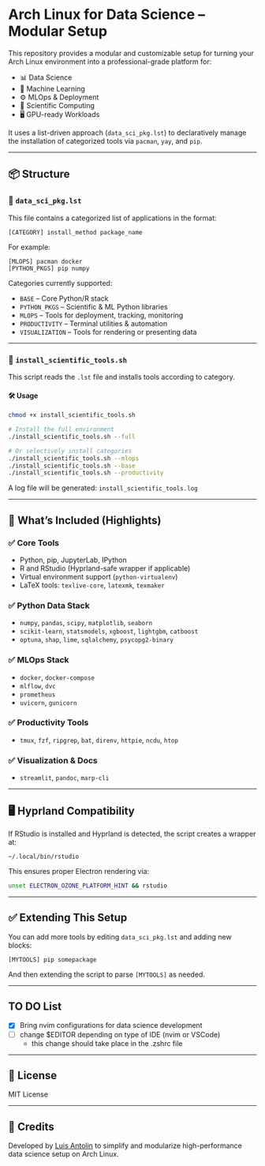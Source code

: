 # Arch Linux for Data Science – Modular Setup

This repository provides a modular and customizable setup for turning your Arch Linux environment into a professional-grade platform for:

- 📊 Data Science
- 🤖 Machine Learning
- ⚙️ MLOps & Deployment
- 🧠 Scientific Computing
- 🖥️ GPU-ready Workloads

It uses a list-driven approach (`data_sci_pkg.lst`) to declaratively manage the installation of categorized tools via `pacman`, `yay`, and `pip`.

---

## 📦 Structure

### 🔹 `data_sci_pkg.lst`

This file contains a categorized list of applications in the format:

```
[CATEGORY] install_method package_name
```

For example:

```
[MLOPS] pacman docker
[PYTHON_PKGS] pip numpy
```

Categories currently supported:
- `BASE` – Core Python/R stack
- `PYTHON_PKGS` – Scientific & ML Python libraries
- `MLOPS` – Tools for deployment, tracking, monitoring
- `PRODUCTIVITY` – Terminal utilities & automation
- `VISUALIZATION` – Tools for rendering or presenting data

---

### 🔹 `install_scientific_tools.sh`

This script reads the `.lst` file and installs tools according to category.

#### 🛠 Usage

```bash
chmod +x install_scientific_tools.sh

# Install the full environment
./install_scientific_tools.sh --full

# Or selectively install categories
./install_scientific_tools.sh --mlops
./install_scientific_tools.sh --base
./install_scientific_tools.sh --productivity
```

A log file will be generated: `install_scientific_tools.log`

---

## 🔧 What’s Included (Highlights)

### ✅ Core Tools
- Python, pip, JupyterLab, IPython
- R and RStudio (Hyprland-safe wrapper if applicable)
- Virtual environment support (`python-virtualenv`)
- LaTeX tools: `texlive-core`, `latexmk`, `texmaker`

### ✅ Python Data Stack
- `numpy`, `pandas`, `scipy`, `matplotlib`, `seaborn`
- `scikit-learn`, `statsmodels`, `xgboost`, `lightgbm`, `catboost`
- `optuna`, `shap`, `lime`, `sqlalchemy`, `psycopg2-binary`

### ✅ MLOps Stack
- `docker`, `docker-compose`
- `mlflow`, `dvc`
- `prometheus`
- `uvicorn`, `gunicorn`

### ✅ Productivity Tools
- `tmux`, `fzf`, `ripgrep`, `bat`, `direnv`, `httpie`, `ncdu`, `htop`

### ✅ Visualization & Docs
- `streamlit`, `pandoc`, `marp-cli`

---

## 🖥️ Hyprland Compatibility

If RStudio is installed and Hyprland is detected, the script creates a wrapper at:

```
~/.local/bin/rstudio
```

This ensures proper Electron rendering via:

```bash
unset ELECTRON_OZONE_PLATFORM_HINT && rstudio
```

---

## ✅ Extending This Setup

You can add more tools by editing `data_sci_pkg.lst` and adding new blocks:

```
[MYTOOLS] pip somepackage
```

And then extending the script to parse `[MYTOOLS]` as needed.

---
## TO DO List

- [X] Bring nvim configurations for data science development
- [ ] change $EDITOR depending on type of IDE (nvim or VSCode)
  - this change should take place in the .zshrc file 
---

## 📜 License

MIT License

---

## 🙌 Credits

Developed by [Luis Antolin](https://github.com/antolin-luis) to simplify and modularize high-performance data science setup on Arch Linux.
